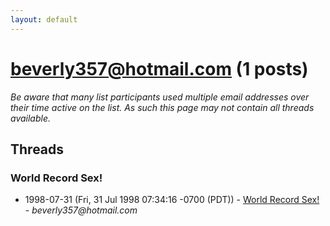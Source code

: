 ```yaml
---
layout: default
---
```


# beverly357@hotmail.com (1 posts)

_Be aware that many list participants used multiple email addresses over their time active on the list. As such this page may not contain all threads available._

## Threads

### World Record Sex!
+ 1998-07-31 (Fri, 31 Jul 1998 07:34:16 -0700 (PDT)) - [World Record Sex!](/archive/1998/07/240082f39705c2ec1e853134ec94f0819bcf8ac2f56ad8343a962d09fda64879) - _beverly357@hotmail.com_

